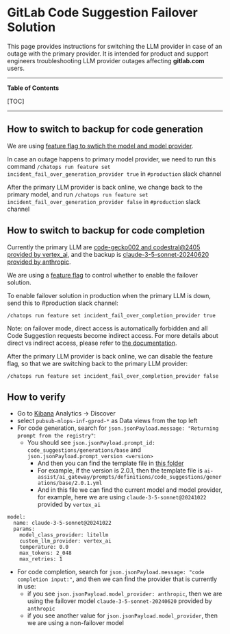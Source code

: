 <!-- Permit linking to GitLab docs and issues -->
<!-- markdownlint-disable MD034 -->
# GitLab Code Suggestion Failover Solution

This page provides instructions for switching the LLM provider in case of an outage with the primary provider. It is intended for product and support engineers troubleshooting LLM provider outages affecting **gitlab.com** users.

---

**Table of Contents**

[TOC]

---

## How to switch to backup for code generation

We are using [feature flag to swtich the model and model provider](https://gitlab.com/gitlab-org/gitlab/-/blob/master/ee/lib/code_suggestions/prompts/code_generation/ai_gateway_messages.rb#L37).

In case an outage happens to primary model provider, we need to run this command `/chatops run feature set incident_fail_over_generation_provider true` in `#production` slack channel

After the primary LLM provider is back online, we change back to the primary model, and run `/chatops run feature set incident_fail_over_generation_provider false` in `#production` slack channel

## How to switch to backup for code completion

Currently the primary LLM are [code-gecko002 and codestral@2405 provided by vertex_ai](https://gitlab.com/gitlab-org/gitlab/-/blob/master/ee/lib/code_suggestions/tasks/code_completion.rb#L40), and the backup is [claude-3-5-sonnet-20240620 provided by anthropic](https://gitlab.com/gitlab-org/gitlab/-/blob/master/ee/lib/code_suggestions/prompts/code_completion/anthropic.rb).

We are using a [feature flag](https://gitlab.com/gitlab-org/gitlab/-/issues/501503) to control whether to enable the failover solution.

To enable failover solution in production when the primary LLM is down, send this to #production slack channel:

```
/chatops run feature set incident_fail_over_completion_provider true
```

Note: on failover mode, direct access is automatically forbidden and all Code Suggestion requests become indirect access. For more details about direct vs indirect access, please refer to [the documentation](https://docs.gitlab.com/ee/user/project/repository/code_suggestions/#direct-and-indirect-connections).

After the primary LLM provider is back online, we can disable the feature flag, so that we are switching back to the primary LLM provider:

```
/chatops run feature set incident_fail_over_completion_provider false
```

## How to verify

* Go to [Kibana](https://log.gprd.gitlab.net/app/home#/) Analytics -> Discover
* select `pubsub-mlops-inf-gprod-*` as Data views from the top left
* For code generation, search for `json.jsonPayload.message: "Returning prompt from the registry"`:
  * You should see `json.jsonPayload.prompt_id: code_suggestions/generations/base` and `json.jsonPayload.prompt_version <version>`
    * And then you can find the template file in [this folder](https://gitlab.com/gitlab-org/modelops/applied-ml/code-suggestions/ai-assist/-/tree/main/ai_gateway/prompts/definitions/code_suggestions/generations/base?ref_type=heads)
    * For example, if the version is 2.0.1, then the template file is `ai-assist/ai_gateway/prompts/definitions/code_suggestions/generations/base/2.0.1.yml`
    * And in this file we can find the current model and model provider, for example, here we are using `claude-3-5-sonnet@20241022` provided by `vertex_ai`

```
model:
  name: claude-3-5-sonnet@20241022
  params:
    model_class_provider: litellm
    custom_llm_provider: vertex_ai
    temperature: 0.0
    max_tokens: 2_048
    max_retries: 1

```  
* For code completion, search for `json.jsonPayload.message: "code completion input:"`, and then we can find the provider that is currently in use:
  * if you see `json.jsonPayload.model_provider: anthropic`, then we are using the failover model `claude-3-5-sonnet-20240620` provided by `anthropic`
  * if you see another value for `json.jsonPayload.model_provider`, then we are using a non-failover model
